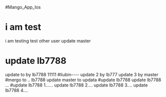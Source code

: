 #Mango_App_Ios
# i am test
i am testing
test other user
update master
# update lb7788
update to  by lb7788
11111
#liubin----
update 2 by lb777
update 3 by master
#mergo to ..
lb7788 update
master to updata
#update lb7788
update lb7788 ...
#update lb7788 1......
update lb7788 2....
update lb7788 3....
update lb7788 4....
